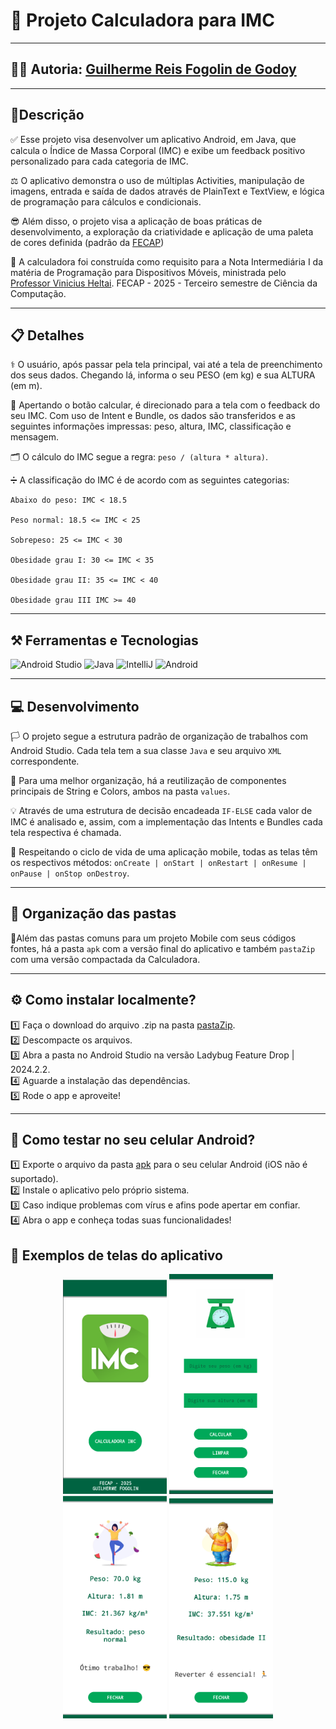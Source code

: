 # 📱 Projeto Calculadora para IMC
---

## 🧑‍🔬 Autoria: [Guilherme Reis Fogolin de Godoy](https://www.linkedin.com/in/guilhermefogolin/)

---

## 📄Descrição

✅ Esse projeto visa desenvolver um aplicativo Android, em Java, que calcula o Índice de Massa Corporal (IMC) e exibe um feedback positivo personalizado para cada categoria de IMC. 

⚖️ O aplicativo demonstra o uso de múltiplas Activities, manipulação de imagens, entrada e saída de dados através de PlainText e TextView, e lógica de programação para cálculos e condicionais. 

😎 Além disso, o projeto visa a aplicação de boas práticas de desenvolvimento, a exploração da criatividade e aplicação de uma paleta de cores definida (padrão da [FECAP](https://www.fecap.br))

🏫 A calculadora foi construída como requisito para a Nota Intermediária I da matéria de Programação para Dispositivos Móveis, ministrada pelo [Professor Vinicius Heltai](https://www.linkedin.com/in/vheltai/). FECAP - 2025 - Terceiro semestre de Ciência da Computação.

---

## 📋 Detalhes

⚕️ O usuário, após passar pela tela principal, vai até a tela de preenchimento dos seus dados. Chegando lá, informa o seu PESO (em kg) e sua ALTURA (em m).

🧮 Apertando o botão calcular, é direcionado para a tela com o feedback do seu IMC. Com uso de Intent e Bundle, os dados são transferidos e as seguintes informações impressas: peso, altura, IMC, classificação e mensagem.

🗂️ O cálculo do IMC segue a regra: ` peso / (altura * altura) `.

➗ A classificação do IMC é de acordo com as seguintes categorias:

```
Abaixo do peso: IMC < 18.5

Peso normal: 18.5 <= IMC < 25

Sobrepeso: 25 <= IMC < 30

Obesidade grau I: 30 <= IMC < 35

Obesidade grau II: 35 <= IMC < 40

Obesidade grau III IMC >= 40
```
---

## ⚒️ Ferramentas e Tecnologias 

![Android Studio](https://img.shields.io/badge/Android%20Studio-3DDC84?style=for-the-badge&logo=android-studio&logoColor=white)
![Java](https://img.shields.io/badge/Java-ED8B00?style=for-the-badge&logo=java&logoColor=white)
![IntelliJ](https://img.shields.io/badge/IntelliJ%20IDEA-000000?style=for-the-badge&logo=intellij-idea&logoColor=white)
![Android](https://img.shields.io/badge/Android-3DDC84?style=for-the-badge&logo=Android&logoColor=white)

---

## 💻 Desenvolvimento

🏳️ O projeto segue a estrutura padrão de organização de trabalhos com Android Studio. Cada tela tem a sua classe `Java` e seu arquivo `XML` correspondente.

📁 Para uma melhor organização, há a reutilização de componentes principais de String e Colors, ambos na pasta `values`.

💡 Através de uma estrutura de decisão encadeada `IF-ELSE` cada valor de IMC é analisado e, assim, com a implementação das Intents e Bundles cada tela respectiva é chamada.

🧬 Respeitando o ciclo de vida de uma aplicação mobile, todas as telas têm os respectivos métodos: `onCreate | onStart | onRestart | onResume | onPause | onStop onDestroy`.

---

## 📂 Organização das pastas

🎯Além das pastas comuns para um projeto Mobile com seus códigos fontes, há a pasta `apk` com a versão final do aplicativo e também `pastaZip` com uma versão compactada da Calculadora. 

---

## ⚙️ Como instalar localmente?

1️⃣ Faça o download do arquivo .zip na pasta [pastaZip](./pastaZip).
<br>
2️⃣ Descompacte os arquivos.
<br>
3️⃣ Abra a pasta no Android Studio na versão Ladybug Feature Drop | 2024.2.2.
<br>
4️⃣ Aguarde a instalação das dependências.
<br>
5️⃣ Rode o app e aproveite!

---

## 🤳 Como testar no seu celular Android?

1️⃣ Exporte o arquivo da pasta [apk](./apk) para o seu celular Android (iOS não é suportado).
<br>
2️⃣ Instale o aplicativo pelo próprio sistema.
<br>
3️⃣ Caso indique problemas com vírus e afins pode apertar em confiar.
<br>
4️⃣ Abra o app e conheça todas suas funcionalidades!

## 📸 Exemplos de telas do aplicativo

<p align="center">
  <img src="./img/main.png" width="33%">
  <img src="./img/exemplo2.png" width="33%">
  <img src="./img/exemplo.png" width="33%">
  <img src="./img/exemplo3.png" width="33%">
</p>

